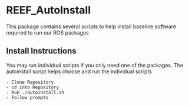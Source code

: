 # REEF_AutoInstall

This package contains several scripts to help install baseline software required to run our ROS packages

## Install Instructions
You may run individual scripts if you only need one of the packages. The autoinstall script helps choose and run the individual scripts

    - Clone Repository
    - cd into Repository
    - Run ./autoinstall.sh
    - Follow prompts
